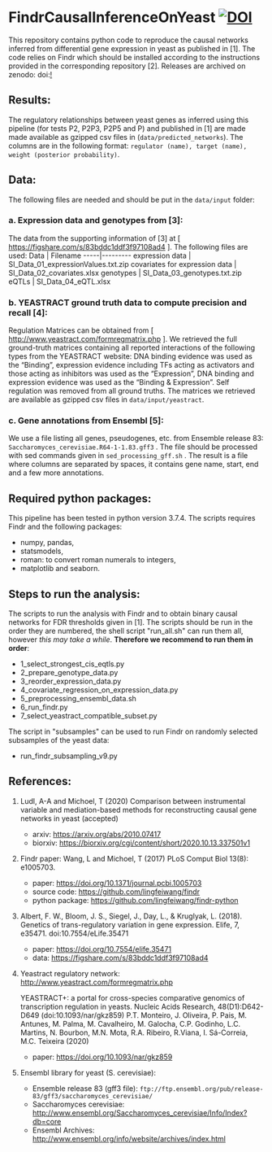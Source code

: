 # FindrCausalInferenceOnYeast [![DOI](https://zenodo.org/badge/313364218.svg)](https://zenodo.org/badge/latestdoi/313364218)

This repository contains python code to reproduce the causal networks inferred from differential gene expression in yeast as published in [1].
The code relies on Findr which should be installed according to the
instructions provided in the corresponding repository [2].
Releases are archived on zenodo: doi:[!](https://zenodo.org/badge/latestdoi/313364218)



## Results:

The regulatory relationships between yeast genes as inferred using this pipeline (for tests P2, P2P3, P2P5 and P) and published in [1] are made made available as gzipped csv files in (`data/predicted_networks`). The columns are in the following format:
   `regulator (name), target (name), weight (posterior probability)`.

## Data:

The following files are needed and should be put in the `data/input` folder:

### a. Expression data and genotypes from [3]:

The data from the supporting information of [3] at [ https://figshare.com/s/83bddc1ddf3f97108ad4 ].
The following files are used:
Data | Filename
-----|---------
expression data | SI_Data_01_expressionValues.txt.zip
covariates for expression data | SI_Data_02_covariates.xlsx 
genotypes | SI_Data_03_genotypes.txt.zip
eQTLs | SI_Data_04_eQTL.xlsx


### b. YEASTRACT ground truth data to compute precision and recall [4]:

Regulation Matrices can be  obtained from [ http://www.yeastract.com/formregmatrix.php ].
We retrieved the full ground-truth matrices containing all reported interactions of the following types from the YEASTRACT website: DNA binding evidence was used as the “Binding”, expression evidence including TFs acting as activators and those acting as inhibitors was used as the “Expression”, DNA binding and expression evidence was used as the “Binding & Expression”. Self regulation was removed from all ground truths. The matrices we retrieved are available as gzipped csv files in `data/input/yeastract`.

### c. Gene annotations from Ensembl [5]:

We use a file listing all genes, pseudogenes, etc. from Ensemble release 83: `Saccharomyces_cerevisiae.R64-1-1.83.gff3` .
The file should be processed with sed commands given in  `sed_processing_gff.sh` .
The result is a file where columns are separated by spaces, it contains gene name, start, end and a few more annotations.

## Required python packages:

This pipeline has been tested in python version 3.7.4.
The scripts requires Findr and the following packages:
   - numpy, pandas, 
   - statsmodels,
   - roman: to convert roman numerals to integers,
   - matplotlib and seaborn.


## Steps to run the analysis:

The scripts to run the analysis with Findr and to obtain binary causal networks for FDR thresholds given in [1].
The scripts should be run in the order they are numbered, the shell script "run_all.sh"  can
run them all, however *this may take a while*. **Therefore we recommend to run them in order**:
   - 1_select_strongest_cis_eqtls.py
   - 2_prepare_genotype_data.py
   - 3_reorder_expression_data.py
   - 4_covariate_regression_on_expression_data.py
   - 5_preprocessing_ensembl_data.sh
   - 6_run_findr.py
   - 7_select_yeastract_compatible_subset.py

The script in "subsamples" can be used to run Findr on randomly selected subsamples of the yeast data:
   - run_findr_subsampling_v9.py


## References:

1. Ludl, A-A and Michoel, T (2020) Comparison between instrumental variable and mediation-based methods for reconstructing causal gene networks in yeast
   (accepted)
   - arxiv: https://arxiv.org/abs/2010.07417
   - biorxiv: https://biorxiv.org/cgi/content/short/2020.10.13.337501v1

2. Findr paper:
    Wang, L and  Michoel, T (2017) PLoS Comput Biol 13(8): e1005703.
   - paper: https://doi.org/10.1371/journal.pcbi.1005703
   - source code: https://github.com/lingfeiwang/findr
   - python package: https://github.com/lingfeiwang/findr-python

3. Albert, F. W., Bloom, J. S., Siegel, J., Day, L., & Kruglyak, L. (2018). Genetics of trans-regulatory variation in gene expression. Elife, 7, e35471. doi:10.7554/eLife.35471
   - paper: https://doi.org/10.7554/elife.35471
   - data: https://figshare.com/s/83bddc1ddf3f97108ad4

4. Yeastract regulatory network:
    http://www.yeastract.com/formregmatrix.php

    YEASTRACT+: a portal for cross-species comparative genomics of transcription regulation in yeasts.
    Nucleic Acids Research, 48(D1):D642-D649   (doi:10.1093/nar/gkz859) 
    P.T. Monteiro, J. Oliveira, P. Pais, M. Antunes, M. Palma, M. Cavalheiro, M. Galocha, C.P. Godinho, L.C. Martins, N. Bourbon, M.N. Mota, R.A. Ribeiro, R.Viana, I. Sá-Correia, M.C. Teixeira (2020)
   - paper: https://doi.org/10.1093/nar/gkz859
    
5. Ensembl library for yeast (S. cerevisiae):
   - Ensemble release 83 (gff3 file): `ftp://ftp.ensembl.org/pub/release-83/gff3/saccharomyces_cerevisiae/`
   - Saccharomyces cerevisiae: http://www.ensembl.org/Saccharomyces_cerevisiae/Info/Index?db=core
   - Ensembl Archives: http://www.ensembl.org/info/website/archives/index.html
